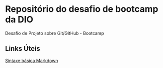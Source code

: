 # Repositório do desafio de bootcamp da DIO
Desafio de Projeto sobre Git/GitHub - Bootcamp

## Links Úteis
[Sintaxe básica Markdown](https://www.markdownguide.org/basic-syntax/)

